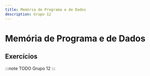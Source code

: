 ```yaml
---
title: Memória de Programa e de Dados
description: Grupo 12
---
```


# Memória de Programa e de Dados
## Exercícios
:::note TODO
Grupo 12
:::

